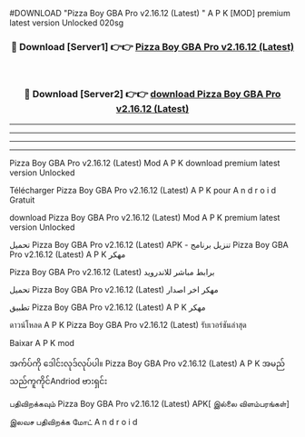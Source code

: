 #DOWNLOAD "Pizza Boy GBA Pro v2.16.12 (Latest) " A P K [MOD] premium latest version Unlocked 020sg 



<div align="center">

<h3>🔴 Download [Server1] 👉👉 <a href="https://apkdownload12.web.app/?title=Pizza Boy GBA Pro v2.16.12 (Latest) ">Pizza Boy GBA Pro v2.16.12 (Latest)  </a></h3><br>

<h3>🔴 Download [Server2] 👉👉 <a href="https://apkdownload12.web.app/?title=Pizza Boy GBA Pro v2.16.12 (Latest) ">download Pizza Boy GBA Pro v2.16.12 (Latest)  </a></h3>
</div>


----------------------------------------------------------

----------------------------------------------------------

----------------------------------------------------------

----------------------------------------------------------


Pizza Boy GBA Pro v2.16.12 (Latest)  Mod A P K download premium latest version Unlocked

Télécharger  Pizza Boy GBA Pro v2.16.12 (Latest)  A P K pour A n d r o i d Gratuit

download Pizza Boy GBA Pro v2.16.12 (Latest)  Mod A P K premium latest version Unlocked

تحميل Pizza Boy GBA Pro v2.16.12 (Latest)  APK - تنزيل برنامج Pizza Boy GBA Pro v2.16.12 (Latest)  A P K مهكر

Pizza Boy GBA Pro v2.16.12 (Latest)  برابط مباشر للاندرويد

تحميل Pizza Boy GBA Pro v2.16.12 (Latest)  مهكر اخر اصدار

تطبيق Pizza Boy GBA Pro v2.16.12 (Latest)  A P K مهكر

ดาวน์โหลด A P K Pizza Boy GBA Pro v2.16.12 (Latest)  รับเวอร์ชันล่าสุด

Baixar A P K mod

အက်ပ်ကို ဒေါင်းလုဒ်လုပ်ပါ။ Pizza Boy GBA Pro v2.16.12 (Latest)  A P K အမည်သည်ကူကိုင်Andriod ဗားရှင်း

பதிவிறக்கவும் Pizza Boy GBA Pro v2.16.12 (Latest)  APK[ இல்லை விளம்பரங்கள்] 
 
இலவச பதிவிறக்க மோட் A n d r o i d



